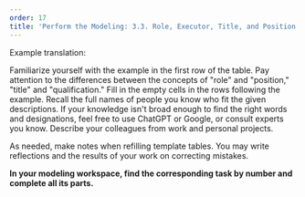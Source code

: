 ```yaml
---
order: 17
title: 'Perform the Modeling: 3.3. Role, Executor, Title, and Position'
---
```


Example translation: 

Familiarize yourself with the example in the first row of the table. Pay attention to the differences between the concepts of "role" and "position," "title" and "qualification." Fill in the empty cells in the rows following the example. Recall the full names of people you know who fit the given descriptions. If your knowledge isn't broad enough to find the right words and designations, feel free to use ChatGPT or Google, or consult experts you know. Describe your colleagues from work and personal projects.

As needed, make notes when refilling template tables. You may write reflections and the results of your work on correcting mistakes.

**In your modeling workspace, find the corresponding task by number and complete all its parts.**